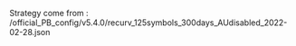 Strategy come from : /official_PB_config/v5.4.0/recurv_125symbols_300days_AUdisabled_2022-02-28.json